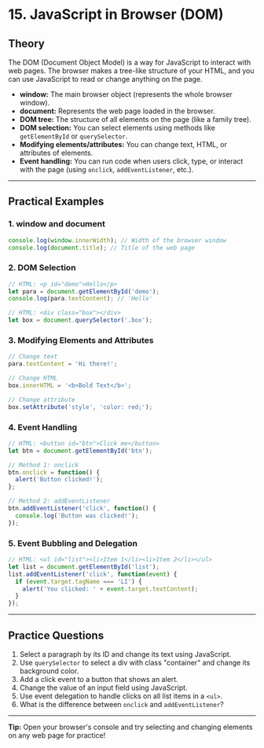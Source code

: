 # 15. JavaScript in Browser (DOM)

## Theory
The DOM (Document Object Model) is a way for JavaScript to interact with web pages. The browser makes a tree-like structure of your HTML, and you can use JavaScript to read or change anything on the page.
- **window:** The main browser object (represents the whole browser window).
- **document:** Represents the web page loaded in the browser.
- **DOM tree:** The structure of all elements on the page (like a family tree).
- **DOM selection:** You can select elements using methods like `getElementById` or `querySelector`.
- **Modifying elements/attributes:** You can change text, HTML, or attributes of elements.
- **Event handling:** You can run code when users click, type, or interact with the page (using `onclick`, `addEventListener`, etc.).

---

## Practical Examples

### 1. window and document
```js
console.log(window.innerWidth); // Width of the browser window
console.log(document.title); // Title of the web page
```

### 2. DOM Selection
```js
// HTML: <p id="demo">Hello</p>
let para = document.getElementById('demo');
console.log(para.textContent); // 'Hello'

// HTML: <div class="box"></div>
let box = document.querySelector('.box');
```

### 3. Modifying Elements and Attributes
```js
// Change text
para.textContent = 'Hi there!';

// Change HTML
box.innerHTML = '<b>Bold Text</b>';

// Change attribute
box.setAttribute('style', 'color: red;');
```

### 4. Event Handling
```js
// HTML: <button id="btn">Click me</button>
let btn = document.getElementById('btn');

// Method 1: onclick
btn.onclick = function() {
  alert('Button clicked!');
};

// Method 2: addEventListener
btn.addEventListener('click', function() {
  console.log('Button was clicked!');
});
```

### 5. Event Bubbling and Delegation
```js
// HTML: <ul id="list"><li>Item 1</li><li>Item 2</li></ul>
let list = document.getElementById('list');
list.addEventListener('click', function(event) {
  if (event.target.tagName === 'LI') {
    alert('You clicked: ' + event.target.textContent);
  }
});
```

---

## Practice Questions
1. Select a paragraph by its ID and change its text using JavaScript.
2. Use `querySelector` to select a div with class "container" and change its background color.
3. Add a click event to a button that shows an alert.
4. Change the value of an input field using JavaScript.
5. Use event delegation to handle clicks on all list items in a `<ul>`.
6. What is the difference between `onclick` and `addEventListener`?

---

**Tip:** Open your browser's console and try selecting and changing elements on any web page for practice! 